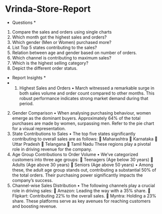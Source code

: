 # Vrinda-Store-Report
* Questions * 
1.	Compare the sales and orders using single charts
2.	Which month got the highest sales and orders?
3.	Which gender (Men or Women) purchased more?
4.	List Top 5 states contributing to the sales?
5.	Relation between age and gender based on number of orders.
6.	Which channel is contributing to maximum sales?
7.	Which is the highest selling category?
8.	Depict the different order status.


* Report Insights *
* 1.	Highest Sales and Orders
•	March witnessed a remarkable surge in both sales volume and order count compared to other months. This robust performance indicates strong market demand during that period.
2.	Gender Comparison
•	When analysing purchasing behaviour, women emerge as the dominant buyers. Approximately 64% of the total purchases are made by women, surpassing men. Refer to the pie chart for a visual representation.
3.	State Contributions to Sales
•	The top five states significantly contributing to overall sales are as follows: 
	Maharashtra
	Karnataka
	Uttar Pradesh
	Telangana
	Tamil Nadu These regions play a pivotal role in driving revenue for the company.
4.	Age Group Contributions to Order Volume
•	We’ve categorized customers into three age groups: 
	Teenagers (Age below 30 years)
	Adults (Age above 30 years)
	Seniors (Age above 50 years)
•	Among these, the adult age group stands out, contributing a substantial 50% of the total orders. Their purchasing power significantly impacts the company’s success.
5.	Channel-wise Sales Distribution
•	The following channels play a crucial role in driving sales: 
	Amazon: Leading the way with a 35% share.
	Flipkart: Contributing 22% to the overall sales.
	Myntra: Holding a 23% share. These platforms serve as key avenues for reaching customers and boosting revenue.
